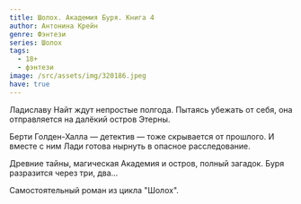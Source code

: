 ```yaml
---
title: Шолох. Академия Буря. Книга 4
author: Антонина Крейн
genre: Фэнтези
series: Шолох
tags:
  - 18+
  - фэнтези
image: /src/assets/img/320186.jpeg
have: true
---
```

Ладиславу Найт ждут непростые полгода. Пытаясь убежать от себя, она отправляется на далёкий остров Этерны.

Берти Голден-Халла — детектив — тоже скрывается от прошлого. И вместе с ним Лади готова нырнуть в опасное расследование.

Древние тайны, магическая Академия и остров, полный загадок. Буря разразится через три, два...



Самостоятельный роман из цикла "Шолох".
